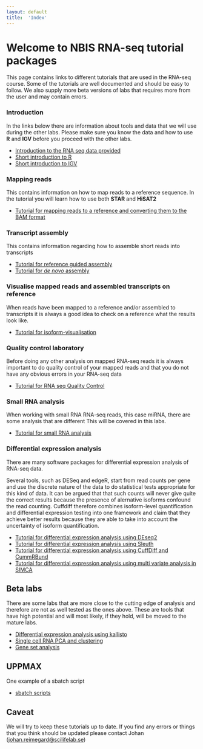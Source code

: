 ```yaml
---
layout: default
title:  'Index'
---
```


# Welcome to NBIS RNA-seq tutorial packages

This page contains links to different tutorials that are used in the RNA-seq course. Some of the tutorials 
are well documented and should be easy to follow. We also supply more beta versions of labs that requires more 
from the user and may contain errors. 


### Introduction

In the links below there are information about tools and data that we will use during the other labs. Please make sure you know the data and how to use **R** and **IGV** before you proceed with the other labs. 

*	[Introduction to the RNA seq data provided](intro)  
*	[Short introduction  to R](R_intro)  
*	[Short introduction to IGV](IGV) 

### Mapping reads 

This contains information on how to map reads to a reference sequence. In the tutorial you will learn how to use both **STAR** and **HiSAT2**
 
*	[Tutorial for mapping reads to a reference and converting them to the BAM format](mapping_reads) 

### Transcript assembly

This contains information regarding how to assemble short reads into transcripts

*	[Tutorial for reference guided assembly](isoform-lab)  
*	[Tutorial for *de novo* assembly](isoform-denovo)

### Visualise mapped reads and assembled transcripts on reference

When reads have been mapped to a reference and/or assembled to transcripts it is always a good idea to check on a reference what the results look like.
 
*	[Tutorial for isoform-visualisation](isoform-visualisation)  

### Quality control laboratory
Before doing any other analysis on mapped RNA-seq reads it is always important to do quality control of your mapped reads and that you do not have any obvious errors in your RNA-seq data 

*	[Tutorial for RNA seq Quality Control](QC_lab)   

### Small RNA analysis
When working with small RNA RNA-seq reads, this case miRNA, there are some analysis that are different  This will be covered in this labs.  

*	[Tutorial for small RNA analysis](smallRNA-lab)


### Differential expression analysis


There are many software packages for differential expression analysis of RNA-seq data.

Several tools, such as DESeq and edgeR, start from read counts per gene and use the discrete nature of the data to do statistical tests appropriate for this kind of data. It can be argued that that such counts will never give quite the correct results because the presence of alernative isoforms confound the read counting. Cuffdiff therefore combines isoform-level quantification and differential expression testing into one framework and claim that they achieve better results because they are able to take into account the uncertainty of isoform quantification. 

*	[Tutorial for differential expression analysis using DEseq2](DEseq2)
*	[Tutorial for differential expression analysis using Sleuth](kallisto)
*	[Tutorial for differential expression analysis using CuffDiff and CummRBund](CuffDiff)
*	[Tutorial for differential expression analysis using multi variate analysis in SIMCA](Simca_tutorial)
 
## Beta labs 
There are some labs that are more close to the cutting edge of analysis and therefore are not as well tested as the ones above. These are tools that have high potential and will most likely, if they hold, will be moved to the mature labs.
 
*	[Differential expression analysis using kallisto](kallisto)  
*	[Single cell RNA PCA and clustering](PCA_clustering_single_cell)    
*	[Gene set analysis](GSA_tutorial)  

 
## UPPMAX
 
 One example of a sbatch script
 
 *  [sbatch scripts](sbatchScript)   
  
 
## Caveat

We will try to keep these tutorials up to date. If you find any errors or things that you think should be updated please contact Johan (johan.reimegard@scilifelab.se) 
  		
